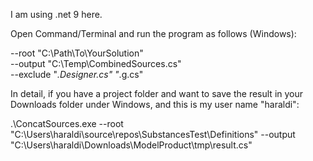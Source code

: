 I am using .net 9 here.

Open Command/Terminal and run the program as follows (Windows):

--root "C:\Path\To\YourSolution" \
    --output "C:\Temp\CombinedSources.cs" \
    --exclude "*.Designer.cs" "*.g.cs"

In detail, if you have a project folder and want to save the result in your Downloads folder under Windows, and this is my user name "haraldi":

.\ConcatSources.exe --root "C:\Users\haraldi\source\repos\SubstancesTest\Definitions" --output "C:\Users\haraldi\Downloads\ModelProduct\tmp\result.cs"
